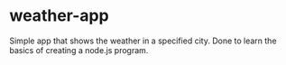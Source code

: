 # weather-app
Simple app that shows the weather in a specified city. Done to learn the basics of creating a node.js program.

